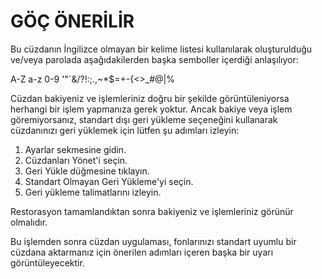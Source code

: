 # GÖÇ ÖNERİLİR

Bu cüzdanın İngilizce olmayan bir kelime listesi kullanılarak oluşturulduğu ve/veya parolada aşağıdakilerden başka semboller içerdiği anlaşılıyor:

A-Z a-z 0-9 '"`&/?!:;.,~*$=+-{<>\_#@|%

Cüzdan bakiyeniz ve işlemleriniz doğru bir şekilde görüntüleniyorsa herhangi bir işlem yapmanıza gerek yoktur. Ancak bakiye veya işlem göremiyorsanız, standart dışı geri yükleme seçeneğini kullanarak cüzdanınızı geri yüklemek için lütfen şu adımları izleyin:

1. Ayarlar sekmesine gidin.
2. Cüzdanları Yönet'i seçin.
3. Geri Yükle düğmesine tıklayın.
4. Standart Olmayan Geri Yükleme'yi seçin.
5. Geri yükleme talimatlarını izleyin.

Restorasyon tamamlandıktan sonra bakiyeniz ve işlemleriniz görünür olmalıdır.

Bu işlemden sonra cüzdan uygulaması, fonlarınızı standart uyumlu bir cüzdana aktarmanız için önerilen adımları içeren başka bir uyarı görüntüleyecektir.